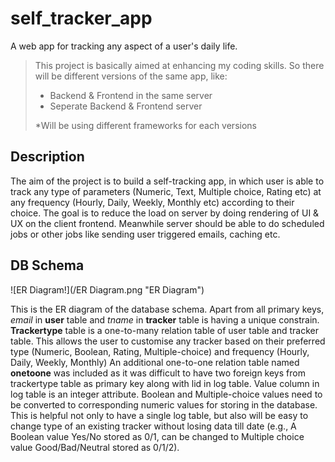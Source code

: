 # self_tracker_app

A web app for tracking any aspect of a user's daily life.

> This project is basically aimed at enhancing my coding skills. So there will be different versions of the same app, like:
>
> - Backend & Frontend in the same server
> - Seperate Backend & Frontend server
>
> *Will be using different frameworks for each versions



## Description

The aim of the project is to build a self-tracking app, in which user is able to track any type of parameters (Numeric, Text, Multiple choice, Rating etc) at any frequency (Hourly, Daily, Weekly, Monthly etc) according to their choice. The goal is to reduce the load on server by doing rendering of UI & UX on the client frontend. Meanwhile server should be able to do scheduled jobs or other jobs like sending user triggered emails, caching etc.

## DB Schema

![ER Diagram!](/ER Diagram.png "ER Diagram")

This is the ER diagram of the database schema. Apart from all primary keys, *email* in **user** table and *tname* in **tracker** table is having a unique constrain. **Trackertype** table is a one-to-many relation table of user table and tracker table. This allows the user to customise any tracker based on their preferred type (Numeric, Boolean, Rating, Multiple-choice) and frequency (Hourly, Daily, Weekly, Monthly)
An additional one-to-one relation table named **onetoone** was included as it was difficult to have two foreign keys from trackertype table as primary key along with lid in log table. Value column in log table is an integer attribute. Boolean and Multiple-choice values need to be converted to corresponding numeric values for storing in the database. This is helpful not only to have a single log table, but also will be easy to change type of an existing tracker without losing data till date (e.g., A Boolean value Yes/No stored as 0/1, can be changed to Multiple choice value Good/Bad/Neutral stored as 0/1/2).
